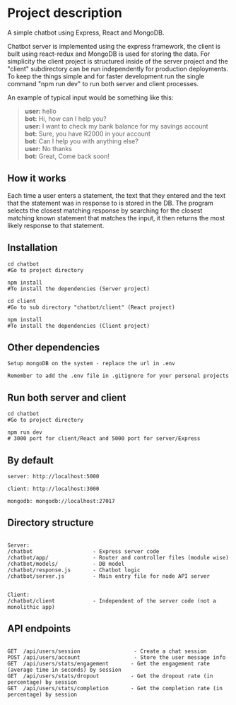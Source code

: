 # Project description

A simple chatbot using Express, React and MongoDB.

Chatbot server is implemented using the express framework, the client is built using react-redux and MongoDB is used for storing the data.
For simplicity the client project is structured inside of the server project and the "client" subdirectory can be run independently for production deployments. To keep the things simple and for faster development run the single command "npm run dev" to run both server and client processes.


An example of typical input would be something like this:

> **user:** hello  
> **bot:**  Hi, how can I help you?  
> **user:** I want to check my bank balance for my savings account  
> **bot:** Sure, you have R2000 in your account  
> **bot:** Can I help you with anything else?  
> **user:** No thanks  
> **bot:** Great, Come back soon!  


## How it works

Each time a user enters a statement, the text that they entered and the text that the statement was in response to is stored in the DB. The program selects the closest matching response by searching for the closest matching known statement that matches the input, it then returns the most likely response to that statement.


## Installation

```
cd chatbot 
#Go to project directory

npm install 
#To install the dependencies (Server project)

cd client 
#Go to sub directory "chatbot/client" (React project)

npm install 
#To install the dependencies (Client project)
```

## Other dependencies
```
Setup mongoDB on the system - replace the url in .env

Remember to add the .env file in .gitignore for your personal projects
```

## Run both server and client

```
cd chatbot
#Go to project directory 

npm run dev
# 3000 port for client/React and 5000 port for server/Express
```

## By default

```
server: http://localhost:5000

client: http://localhost:3000

mongodb: mongodb://localhost:27017
```

## Directory structure

```

Server: 
/chatbot                   - Express server code
/chatbot/app/              - Router and controller files (module wise)
/chatbot/models/           - DB model
/chatbot/response.js       - Chatbot logic
/chatbot/server.js         - Main entry file for node API server


Client:
/chatbot/client            - Independent of the server code (not a monolithic app)

```

## API endpoints

```

GET  /api/users/session                 - Create a chat session
POST /api/users/account                 - Store the user message info
GET  /api/users/stats/engagement       - Get the engagement rate (average time in seconds) by session
GET  /api/users/stats/dropout          - Get the dropout rate (in percentage) by session
GET  /api/users/stats/completion       - Get the completion rate (in percentage) by session

```


